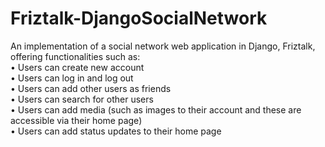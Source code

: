 # Friztalk-DjangoSocialNetwork
 
 An implementation of a social network web application in Django, Friztalk, offering functionalities such as:  
• Users can create new account  
• Users can log in and log out  
• Users can add other users as friends  
• Users can search for other users  
• Users can add media (such as images to their account and these are accessible via their home page)  
• Users can add status updates to their home page  

